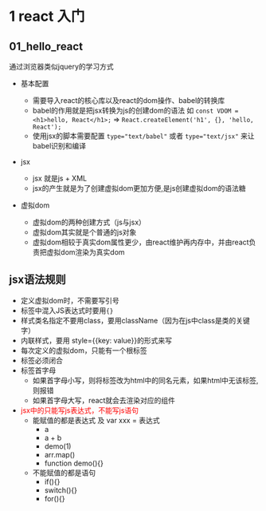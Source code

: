# 1 react 入门

## 01_hello_react

通过浏览器类似jquery的学习方式

- 基本配置
  - 需要导入react的核心库以及react的dom操作、babel的转换库
  - babel的作用就是把jsx转换为js的创建dom的语法 如
  `const VDOM = <h1>hello, React</h1>;` =>   `React.createElement('h1', {}, 'hello, React');`
  - 使用jsx的脚本需要配置 `type="text/babel"` 或者  `type="text/jsx"` 来让babel识别和编译
  
- jsx
  - jsx 就是js + XML
  - jsx的产生就是为了创建虚拟dom更加方便,是js创建虚拟dom的语法糖

- 虚拟dom
  - 虚拟dom的两种创建方式（js与jsx）
  - 虚拟dom其实就是个普通的js对象
  - 虚拟dom相较于真实dom属性更少，由react维护再内存中，并由react负责把虚拟dom渲染为真实dom

## jsx语法规则

- 定义虚拟dom时，不需要写引号
- 标签中混入JS表达式时要用`{}`
- 样式类名指定不要用class，要用className（因为在js中class是类的关键字）
- 内联样式，要用 style={{key: value}}的形式来写
- 每次定义的虚拟dom，只能有一个根标签
- 标签必须闭合
- 标签首字母
  - 如果首字母小写，则将标签改为html中的同名元素，如果html中无该标签,则报错
  - 如果首字母大写，react就会去渲染对应的组件
- <font color="red">jsx中的只能写js表达式，不能写js语句</font>
  - 能赋值的都是表达式 及 var xxx = 表达式
    - a
    - a + b
    - demo(1)
    - arr.map()
    - function demo(){}
  - 不能赋值的都是语句
    - if(){}
    - switch(){}
    - for(){}